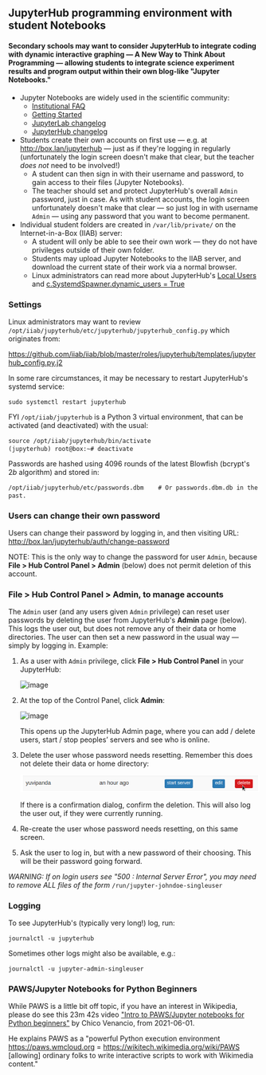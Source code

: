 ## JupyterHub programming environment with student Notebooks

#### Secondary schools may want to consider JupyterHub to integrate coding with dynamic interactive graphing — A New Way to Think About Programming — allowing students to integrate science experiment results and program output within their own blog-like "Jupyter Notebooks."

* Jupyter Notebooks are widely used in the scientific community:
  * [Institutional FAQ](https://jupyterhub.readthedocs.io/en/stable/getting-started/institutional-faq.html)
  * [Getting Started](https://jupyterhub.readthedocs.io/en/stable/getting-started/)
  * [JupyterLab changelog](https://github.com/jupyterlab/jupyterlab/releases)
  * [JupyterHub changelog](https://jupyterhub.readthedocs.io/en/stable/changelog.html#changelog)
* Students create their own accounts on first use — e.g. at http://box.lan/jupyterhub — just as if they're logging in regularly (unfortunately the login screen doesn't make that clear, but the teacher _does not_ need to be involved!)
  * A student can then sign in with their username and password, to gain access to their files (Jupyter Notebooks).
  * The teacher should set and protect JupyterHub's overall `Admin` password, just in case.  As with student accounts, the login screen unfortunately doesn't make that clear — so just log in with username `Admin` — using any password that you want to become permanent.
* Individual student folders are created in `/var/lib/private/` on the Internet-in-a-Box (IIAB) server:
  * A student will only be able to see their own work — they do not have privileges outside of their own folder.
  * Students may upload Jupyter Notebooks to the IIAB server, and download the current state of their work via a normal browser.
  * Linux administrators can read more about JupyterHub's [Local Users](https://github.com/jupyterhub/systemdspawner#local-users) and [c.SystemdSpawner.dynamic_users = True](https://github.com/jupyterhub/systemdspawner#dynamic_users)

### Settings

Linux administrators may want to review `/opt/iiab/jupyterhub/etc/jupyterhub/jupyterhub_config.py` which originates from:

https://github.com/iiab/iiab/blob/master/roles/jupyterhub/templates/jupyterhub_config.py.j2

In some rare circumstances, it may be necessary to restart JupyterHub's systemd service:

```
sudo systemctl restart jupyterhub
```

FYI `/opt/iiab/jupyterhub` is a Python 3 virtual environment, that can be activated (and deactivated) with the usual:

```
source /opt/iiab/jupyterhub/bin/activate
(jupyterhub) root@box:~# deactivate
```

Passwords are hashed using 4096 rounds of the latest Blowfish (bcrypt's $2b$ algorithm) and stored in:

```
/opt/iiab/jupyterhub/etc/passwords.dbm    # Or passwords.dbm.db in the past.
```

### Users can change their own password

Users can change their password by logging in, and then visiting URL: http://box.lan/jupyterhub/auth/change-password

NOTE: This is the only way to change the password for user `Admin`, because **File > Hub Control Panel > Admin** (below) does not permit deletion of this account.

### File > Hub Control Panel > Admin, to manage accounts

The `Admin` user (and any users given `Admin` privilege) can reset user passwords by deleting the user from JupyterHub's **Admin** page (below).  This logs the user out, but does not remove any of their data or home directories.  The user can then set a new password in the usual way — simply by logging in.  Example:

1. As a user with `Admin` privilege, click **File > Hub Control Panel** in your JupyterHub:

   ![image](https://user-images.githubusercontent.com/2458907/217602766-ab6a9d3c-9f92-496e-a0e8-6c18a084e960.png)

2. At the top of the Control Panel, click **Admin**:

   ![image](https://user-images.githubusercontent.com/2458907/217602473-f4f9fd40-b4c1-45e1-88c5-54c6d4b604ff.png)

   This opens up the JupyterHub Admin page, where you can add / delete users, start / stop peoples’ servers and see who is online.

3. Delete the user whose password needs resetting.  Remember this does not delete their data or home directory:

   ![Delete user button for each user](delete-user.png)

   If there is a confirmation dialog, confirm the deletion.  This will also log the user out, if they were currently running.

4. Re-create the user whose password needs resetting, on this same screen.

5. Ask the user to log in, but with a new password of their choosing.  This will be their password going forward.

_WARNING: If on login users see "500 : Internal Server Error", you may need to remove ALL files of the form_ `/run/jupyter-johndoe-singleuser`

### Logging

To see JupyterHub's (typically very long!) log, run:

```
journalctl -u jupyterhub
```

Sometimes other logs might also be available, e.g.:

```
journalctl -u jupyter-admin-singleuser
```

### PAWS/Jupyter Notebooks for Python Beginners

While PAWS is a little bit off topic, if you have an interest in Wikipedia, please do see this 23m 42s video ["Intro to PAWS/Jupyter notebooks for Python beginners"](https://www.youtube.com/watch?v=AUZkioRI-aA&list=PLeoTcBlDanyNQXBqI1rVXUqUTSSiuSIXN&index=8) by Chico Venancio, from 2021-06-01.

He explains PAWS as a "powerful Python execution environment https://paws.wmcloud.org = https://wikitech.wikimedia.org/wiki/PAWS [allowing] ordinary folks to write interactive scripts to work with Wikimedia content."
